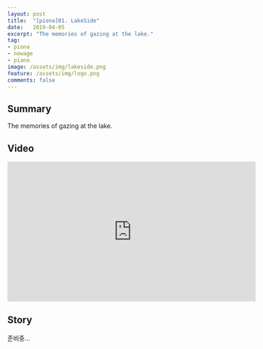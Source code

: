 ```yaml
---
layout: post
title:  "[piona]01. LakeSide"
date:   2019-04-05
excerpt: "The memories of gazing at the lake."
tag:
- piona
- newage
- piano
image: /assets/img/lakeside.png
feature: /assets/img/logo.png
comments: false
---
```


## Summary

The memories of gazing at the lake.

## Video

<iframe width="560" height="315" src="https://www.youtube.com/embed/NKtqmxQ9d7Q" frameborder="0"> </iframe>

## Story

준비중...